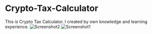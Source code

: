 # Crypto-Tax-Calculator
This is Crypto Tax Calculator.  I created by own knowledge and learning experience. 
![Screenshot2](https://github.com/Gourisanjay/Crypto-Tax-Calculator/assets/123082006/e0219bdb-99a3-4cf8-9738-f954b870f2c8)
![Screenshot1](https://github.com/Gourisanjay/Crypto-Tax-Calculator/assets/123082006/1057fd22-c5f3-4748-a7ce-73bd7278e6e0)
